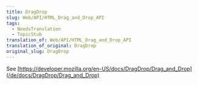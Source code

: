 ```yaml
---
title: DragDrop
slug: Web/API/HTML_Drag_and_Drop_API
tags:
  - NeedsTranslation
  - TopicStub
translation_of: Web/API/HTML_Drag_and_Drop_API
translation_of_original: DragDrop
original_slug: DragDrop
---
```

See [https://developer.mozilla.org/en-US/docs/DragDrop/Drag_and_Drop](/de/docs/DragDrop/Drag_and_Drop)
